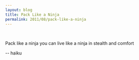 ```yaml
---
layout: blog
title: Pack Like a Ninja
permalink: 2011/08/pack-like-a-ninja
---
```


<br>

Pack like a ninja
you can live like a ninja
in stealth and comfort


-- haiku
<br>
